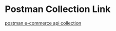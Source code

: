 <h1>Postman Collection Link</h1>

<a href="https://martian-zodiac-650134.postman.co/workspace/My-Workspace~c33a60f2-d8bc-495e-8ce2-a607df52ea67/collection/24951986-c2e39ee3-56e1-46cf-9b79-03fa3daf4460?action=share&creator=24951986">postman e-commerce api collection</a>

